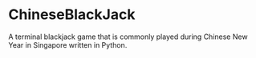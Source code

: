 # ChineseBlackJack
A terminal blackjack game that is commonly played during Chinese New Year in Singapore written in Python.
